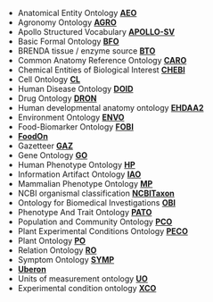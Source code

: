 - Anatomical Entity Ontology **[AEO](http://www.obofoundry.org/ontology/aeo.html)**
- Agronomy Ontology **[AGRO](https://github.com/AgriculturalSemantics/agro)**
- Apollo Structured Vocabulary **[APOLLO-SV](https://github.com/ApolloDev/apollo-sv)**
- Basic Formal Ontology **[BFO](http://basic-formal-ontology.org/)**
- BRENDA tissue / enzyme source **[BTO](http://www.obofoundry.org/ontology/bto.html)**
- Common Anatomy Reference Ontology **[CARO](https://github.com/obophenotype/caro/)**
- Chemical Entities of Biological Interest **[CHEBI](https://www.ebi.ac.uk/chebi/)**
- Cell Ontology **[CL](https://obophenotype.github.io/cell-ontology/)**
- Human Disease Ontology **[DOID](https://disease-ontology.org/)**
- Drug Ontology **[DRON](https://github.com/ufbmi/dron)**
- Human developmental anatomy ontology **[EHDAA2](http://obofoundry.org/ontology/ehdaa2.html)**
- Environment Ontology **[ENVO](http://environmentontology.org/)**
- Food-Biomarker Ontology **[FOBI](http://www.obofoundry.org/ontology/fobi.html)**
- **[FoodOn](https://foodon.org/)**
- Gazetteer **[GAZ](http://obofoundry.org/ontology/gaz.html)**
- Gene Ontology **[GO](http://geneontology.org/)**
- Human Phenotype Ontology **[HP](http://www.obofoundry.org/ontology/hp.html)**
- Information Artifact Ontology **[IAO](https://github.com/information-artifact-ontology/IAO/)**
- Mammalian Phenotype Ontology **[MP](http://www.informatics.jax.org/vocab/mp_ontology/)**
- NCBI organismal classification **[NCBITaxon](http://obofoundry.org/ontology/ncbitaxon.html)**
- Ontology for Biomedical Investigations **[OBI](http://obi-ontology.org/)**
- Phenotype And Trait Ontology **[PATO](http://obofoundry.org/ontology/pato.html)**
- Population and Community Ontology **[PCO](https://github.com/PopulationAndCommunityOntology/pco)**
- Plant Experimental Conditions Ontology **[PECO](http://www.obofoundry.org/ontology/peco.html)**
- Plant Ontology **[PO](http://www.obofoundry.org/ontology/po.html)**
- Relation Ontology **[RO](https://oborel.github.io/)**
- Symptom Ontology **[SYMP](http://symptomontologywiki.igs.umaryland.edu/)**
- **[Uberon](http://uberon.github.io/)**
- Units of measurement ontology **[UO](https://github.com/bio-ontology-research-group/unit-ontology)**
- Experimental condition ontology **[XCO](https://rgd.mcw.edu/rgdweb/ontology/view.html?acc_id=XCO:0000000)**